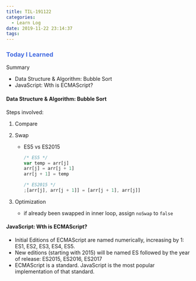 ```yaml
---
title: TIL-191122
categories:
  - Learn Log
date: 2019-11-22 23:14:37
tags:
---
```


### <span style="color:royalblue"> Today I Learned

Summary

- Data Structure & Algorithm: Bubble Sort
- JavaScript: Wth is ECMAScript?

<!-- more -->

#### Data Structure & Algorithm: Bubble Sort

Steps involved:

1. Compare
2. Swap

   - ES5 vs ES2015

     ```javascript
     /* ES5 */
     var temp = arr[j]
     arr[j] = arr[j + 1]
     arr[j + 1] = temp

     /* ES2015 */
     ;[arr[j], arr[j + 1]] = [arr[j + 1], arr[j]]
     ```

3. Optimization
   - if already been swapped in inner loop, assign `noSwap` to `false`

#### JavaScript: Wth is ECMAScript?

- Initial Editions of ECMAScript are named numerically, increasing by 1: ES1, ES2, ES3, ES4, ES5.
- New editions (starting with 2015) will be named ES followed by the year of release: ES2015, ES2016, ES2017
- ECMAScript is a standard. JavaScript is the most popular implementation of that standard.
